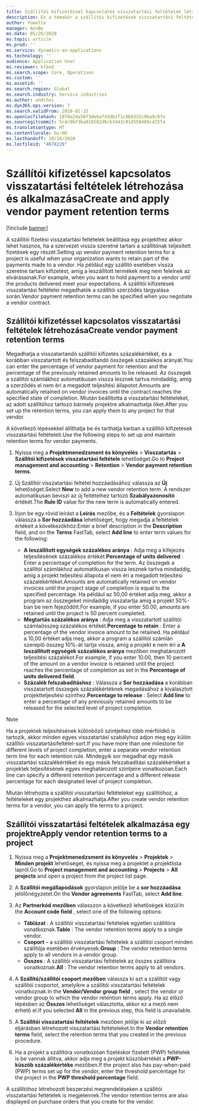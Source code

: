 ```yaml
---
title: Szállítói kifizetéssel kapcsolatos visszatartási feltételek létrehozása és alkalmazása
description: Ez a témakör a szállítói kifizetések visszatartási feltételeinek beállításával és karbantartásával kapcsolatban tartalmaz tájékoztatást.
author: Yowelle
manager: AnnBe
ms.date: 05/26/2020
ms.topic: article
ms.prod: ''
ms.service: dynamics-ax-applications
ms.technology: ''
audience: Application User
ms.reviewer: kfend
ms.search.scope: Core, Operations
ms.custom: ''
ms.assetid: ''
ms.search.region: Global
ms.search.industry: Service industries
ms.author: andchoi
ms.dyn365.ops.version: 7
ms.search.validFrom: 2019-01-15
ms.openlocfilehash: 1970a24a5073de6af43db1f1c068332c9ba9c8fe
ms.sourcegitcommit: 5c4c9bf3ba018562d6cb3443c01d550489c415fa
ms.translationtype: HT
ms.contentlocale: hu-HU
ms.lasthandoff: 10/16/2020
ms.locfileid: "4078229"
---
```

# <a name="create-and-apply-vendor-payment-retention-terms"></a><span data-ttu-id="6ab55-103">Szállítói kifizetéssel kapcsolatos visszatartási feltételek létrehozása és alkalmazása</span><span class="sxs-lookup"><span data-stu-id="6ab55-103">Create and apply vendor payment retention terms</span></span>

[!include [banner](../includes/banner.md)] 

<span data-ttu-id="6ab55-104">A szállítói fizetési visszatartási feltételek beállítása egy projekthez akkor lehet hasznos, ha a szervezet vissza szeretné tartani a szállítónak teljesített fizetések egy részét.</span><span class="sxs-lookup"><span data-stu-id="6ab55-104">Setting up vendor payment retention terms for a project is useful when your organization wants to retain part of the payments made to a vendor.</span></span> <span data-ttu-id="6ab55-105">Ha például egy szállító esetében vissza szeretne tartani kifizetést, amíg a leszállított termékek meg nem felelnek az elvárásainak.</span><span class="sxs-lookup"><span data-stu-id="6ab55-105">For example, when you want to hold payment to a vendor until the products delivered meet your expectations.</span></span> <span data-ttu-id="6ab55-106">A szállítói kifizetések visszatartási feltételei megadhatók a szállítói szerződés tárgyalása során.</span><span class="sxs-lookup"><span data-stu-id="6ab55-106">Vendor payment retention terms can be specified when you negotiate a vendor contract.</span></span>

## <a name="create-vendor-payment-retention-terms"></a><span data-ttu-id="6ab55-107">Szállítói kifizetéssel kapcsolatos visszatartási feltételek létrehozása</span><span class="sxs-lookup"><span data-stu-id="6ab55-107">Create vendor payment retention terms</span></span>

<span data-ttu-id="6ab55-108">Megadhatja a visszatartandó szállítói kifizetés százalékértékét, és a korábban visszatartott és felszabadítandó összegek százalékos arányát.</span><span class="sxs-lookup"><span data-stu-id="6ab55-108">You can enter the percentage of vendor payment for retention and the percentage of the previously retained amounts to be released.</span></span> <span data-ttu-id="6ab55-109">Az összegek a szállítói számlákhoz automatikusan vissza lesznek tartva mindaddig, amíg a szerződés el nem éri a megadott teljesítési állapotot.</span><span class="sxs-lookup"><span data-stu-id="6ab55-109">Amounts are automatically retained on vendor invoices until the contract reaches the specified state of completion.</span></span> <span data-ttu-id="6ab55-110">Miután beállította a visszatartási feltételeket, az adott szállítóhoz tartozó bármely projektre alkalmazhatja őket.</span><span class="sxs-lookup"><span data-stu-id="6ab55-110">After you set up the retention terms, you can apply them to any project for that vendor.</span></span>

<span data-ttu-id="6ab55-111">A következő lépésekkel állíthatja be és tarthatja karban a szállítói kifizetések visszatartási feltételeit.</span><span class="sxs-lookup"><span data-stu-id="6ab55-111">Use the following steps to set up and maintain retention terms for vendor payments.</span></span> 

1. <span data-ttu-id="6ab55-112">Nyissa meg a **Projektmenedzsment és könyvelés** > **Visszatartás** > **Szállítói kifizetések visszatartási feltétele** lehetőséget.</span><span class="sxs-lookup"><span data-stu-id="6ab55-112">Go to **Project management and accounting** > **Retention** > **Vendor payment retention terms**.</span></span>
2. <span data-ttu-id="6ab55-113">Új Szállítói visszatartási feltétel hozzáadásához válassza az **Új** lehetőséget.</span><span class="sxs-lookup"><span data-stu-id="6ab55-113">Select **New** to add a new vendor retention term.</span></span> <span data-ttu-id="6ab55-114">A rendszer automatikusan beviszi az új feltételhez tartozó **Szabályazonosító** értékét.</span><span class="sxs-lookup"><span data-stu-id="6ab55-114">The **Rule ID** value for the new term is automatically entered.</span></span> 
3. <span data-ttu-id="6ab55-115">Írjon be egy rövid leírást a **Leírás** mezőbe, és a **Feltételek** gyorslapon válassza a **Sor hozzáadása** lehetőséget, hogy megadja a feltételek értékeit a következőkhöz:</span><span class="sxs-lookup"><span data-stu-id="6ab55-115">Enter a brief description in the **Description** field, and on the **Terms** FastTab, select **Add line** to enter term values for the following:</span></span>

   - <span data-ttu-id="6ab55-116">**A leszállított egységek százalékos aránya** : Adja meg a kifejezés teljesítésének százalékos értékét.</span><span class="sxs-lookup"><span data-stu-id="6ab55-116">**Percentage of units delivered** : Enter a percentage of completion for the term.</span></span> <span data-ttu-id="6ab55-117">Az összegek a szállítói számlákhoz automatikusan vissza lesznek tartva mindaddig, amíg a projekt teljesítési állapota el nem éri a megadott teljesítési százalékértéket.</span><span class="sxs-lookup"><span data-stu-id="6ab55-117">Amounts are automatically retained on vendor invoices until the project stage of completion is equal to the specified percentage.</span></span> <span data-ttu-id="6ab55-118">Ha például az 50,00 értéket adja meg, akkor a program az összegeket mindaddig visszatartja amíg a projekt 50%-ban be nem fejeződött.</span><span class="sxs-lookup"><span data-stu-id="6ab55-118">For example, if you enter 50.00, amounts are retained until the project is 50 percent completed.</span></span>
   - <span data-ttu-id="6ab55-119">**Megtartás százalékos aránya** : Adja meg a visszatartott szállítói számlaösszeg százalékos értékét.</span><span class="sxs-lookup"><span data-stu-id="6ab55-119">**Percentage to retain** : Enter a percentage of the vendor invoice amount to be retained.</span></span> <span data-ttu-id="6ab55-120">Ha például a 10,00 értéket adja meg, akkor a program a szállítói számlán szereplő összeg 10%-át tartja vissza, amíg a projekt e nem éri a **A leszállított egységek százalékos aránya** mezőben meghatározott teljesítési százalékot.</span><span class="sxs-lookup"><span data-stu-id="6ab55-120">For example, if you enter 10.00, then 10 percent of the amount on a vendor invoice is retained until the project reaches the percentage of completion as set in the **Percentage of units delivered field**.</span></span>
   - <span data-ttu-id="6ab55-121">**Százalék felszabadításhoz** : Válassza a **Sor hozzáadása** a korábban visszatartott összegek százalékértéknek megadásához a kiválasztott projektteljesítési szinthez.</span><span class="sxs-lookup"><span data-stu-id="6ab55-121">**Percentage to release** : Select **Add line** to enter a percentage of any previously retained amounts to be released for the selected level of project completion.</span></span>

> [!NOTE]
> <span data-ttu-id="6ab55-122">Ha a projektek teljesítésének különböző szintjeihez több mérföldkő is tartozik, akkor minden egyes visszatartási szabályhoz adjon meg egy külön szállítói visszatartásifeltétel-sort.</span><span class="sxs-lookup"><span data-stu-id="6ab55-122">If you have more than one milestone for different levels of project completion, enter a separate vendor retention term line for each retention rule.</span></span> <span data-ttu-id="6ab55-123">Mindegyik sor megadhat egy másik visszatartási százalékértéket és egy másik felszabadítási százalékértéket a projektek teljesítésének egyes meghatározott szintjeire vonatkozóan.</span><span class="sxs-lookup"><span data-stu-id="6ab55-123">Each line can specify a different retention percentage and a different release percentage for each designated level of project completion.</span></span>

<span data-ttu-id="6ab55-124">Miután létrehozta a szállítói visszatartási feltételeket egy szállítóhoz, a feltételeket egy projekthez alkalmazhatja.</span><span class="sxs-lookup"><span data-stu-id="6ab55-124">After you create vendor retention terms for a vendor, you can apply the terms to a project.</span></span>

## <a name="apply-vendor-retention-terms-to-a-project"></a><span data-ttu-id="6ab55-125">Szállítói visszatartási feltételek alkalmazása egy projektre</span><span class="sxs-lookup"><span data-stu-id="6ab55-125">Apply vendor retention terms to a project</span></span>

1. <span data-ttu-id="6ab55-126">Nyissa meg a **Projektmenedzsment és könyvelés** > **Projektek** > **Minden projekt** lehetőséget, és nyissa meg a projektet a projektlista lapról.</span><span class="sxs-lookup"><span data-stu-id="6ab55-126">Go to **Project management and accounting** > **Projects** > **All projects** and open a project from the project list page.</span></span>
2. <span data-ttu-id="6ab55-127">A **Szállítói megállapodások** gyorslapon jelölje be a **sor hozzáadása** jelölőnégyzetet.</span><span class="sxs-lookup"><span data-stu-id="6ab55-127">On the **Vendor agreements** FastTab, select **Add line**.</span></span>
3. <span data-ttu-id="6ab55-128">Az **Partnerkód mezőben** válasszon a következő lehetőségek közül:</span><span class="sxs-lookup"><span data-stu-id="6ab55-128">In the **Account code field** , select one of the following options:</span></span> 

   - <span data-ttu-id="6ab55-129">**Táblázat** : A szállítói visszatartási feltételek egyetlen szállítóra vonatkoznak.</span><span class="sxs-lookup"><span data-stu-id="6ab55-129">**Table** : The vendor retention terms apply to a single vendor.</span></span>
   - <span data-ttu-id="6ab55-130">**Csoport** – a szállítói visszatartási feltételek a szállítói csoport minden szállítója esetében érvényesek.</span><span class="sxs-lookup"><span data-stu-id="6ab55-130">**Group** : The vendor retention terms apply to all vendors in a vendor group.</span></span>
   - <span data-ttu-id="6ab55-131">**Összes** : A szállítói visszatartási feltételek az összes szállítóra vonatkoznak.</span><span class="sxs-lookup"><span data-stu-id="6ab55-131">**All** : The vendor retention terms apply to all vendors.</span></span>

4. <span data-ttu-id="6ab55-132">A **Szállító/szállítói csoport mezőben** válassza ki azt a szállítót vagy szállítói csoportot, amelyikre a szállítói visszatartási feltételek vonatkoznak.</span><span class="sxs-lookup"><span data-stu-id="6ab55-132">In the **Vendor/Vendor group field** , select the vendor or vendor group to which the vendor retention terms apply.</span></span> <span data-ttu-id="6ab55-133">Ha az előző lépésben az **Összes** lehetőséget választotta, akkor ez a mező nem érhető el.</span><span class="sxs-lookup"><span data-stu-id="6ab55-133">If you selected **All** in the previous step, this field is unavailable.</span></span>
5. <span data-ttu-id="6ab55-134">A **Szállítói visszatartási feltételek** mezőben jelölje ki az előző eljárásban létrehozott visszatartási feltételeket.</span><span class="sxs-lookup"><span data-stu-id="6ab55-134">In the **Vendor retention terms** field, select the retention terms that you created in the previous procedure.</span></span>
6. <span data-ttu-id="6ab55-135">Ha a projekt a szállítóra vonatkozóan fizetéskor fizetett (PWP) feltételek is be vannak állítva, akkor adja meg a projekt küszöbértékét a **PWP-küszöb százalékértéke** mezőben.</span><span class="sxs-lookup"><span data-stu-id="6ab55-135">If the project also has pay-when-paid (PWP) terms set up for the vendor, enter the threshold percentage for the project in the **PWP threshold percentage** field.</span></span>

<span data-ttu-id="6ab55-136">A szállítóhoz létrehozott beszerzési megrendeléseken a szállítói visszatartási feltételek is megjelennek.</span><span class="sxs-lookup"><span data-stu-id="6ab55-136">The vendor retention terms are also displayed on purchase orders that you create for the vendor.</span></span>
